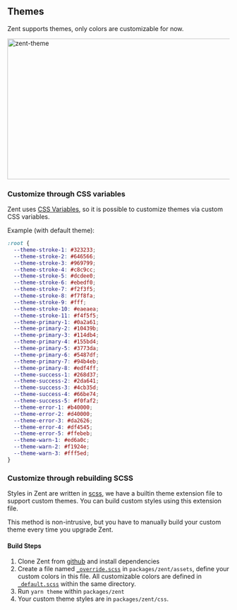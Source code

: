 ## Themes

Zent supports themes, only colors are customizable for now.

![zent-theme](https://img.yzcdn.cn/zanui/react/zent-theme.png)

### Customize through CSS variables

Zent uses [CSS Variables](https://developer.mozilla.org/en-US/docs/Web/CSS/Using_CSS_custom_properties), so it is possible to customize themes via custom CSS variables.

Example (with default theme):
```css
:root {
  --theme-stroke-1: #323233;
  --theme-stroke-2: #646566;
  --theme-stroke-3: #969799;
  --theme-stroke-4: #c8c9cc;
  --theme-stroke-5: #dcdee0;
  --theme-stroke-6: #ebedf0;
  --theme-stroke-7: #f2f3f5;
  --theme-stroke-8: #f7f8fa;
  --theme-stroke-9: #fff;
  --theme-stroke-10: #eaeaea;
  --theme-stroke-11: #f4f5f5;
  --theme-primary-1: #0a2a61;
  --theme-primary-2: #10439b;
  --theme-primary-3: #114db4;
  --theme-primary-4: #155bd4;
  --theme-primary-5: #3773da;
  --theme-primary-6: #5487df;
  --theme-primary-7: #94b4eb;
  --theme-primary-8: #edf4ff;
  --theme-success-1: #268d37;
  --theme-success-2: #2da641;
  --theme-success-3: #4cb35d;
  --theme-success-4: #66be74;
  --theme-success-5: #f0faf2;
  --theme-error-1: #b40000;
  --theme-error-2: #d40000;
  --theme-error-3: #da2626;
  --theme-error-4: #df4545;
  --theme-error-5: #ffebeb;
  --theme-warn-1: #ed6a0c;
  --theme-warn-2: #f1924e;
  --theme-warn-3: #fff5ed;
}
```

### Customize through rebuilding SCSS

Styles in Zent are written in [scss](https://sass-lang.com), we have a builtin theme extension file to support custom themes. You can build custom styles using this extension file.

This method is non-intrusive, but you have to manually build your custom theme every time you upgrade Zent.

#### Build Steps

1. Clone Zent from [github](https://github.com/youzan/zent) and install dependencies
2. Create a file named [`_override.scss`](https://github.com/youzan/zent/blob/master/packages/zent/assets/theme/_override_.scss) in `packages/zent/assets`, define your custom colors in this file. All customizable colors are defined in [`_default.scss`](https://github.com/youzan/zent/blob/master/packages/zent/assets/theme/_default.scss) within the same directory.
3. Run `yarn theme` within `packages/zent`
4. Your custom theme styles are in `packages/zent/css`.

<style>
  img[alt="zent-theme"] {
    width: 514px;
    height: 319px;
  }
</style>

